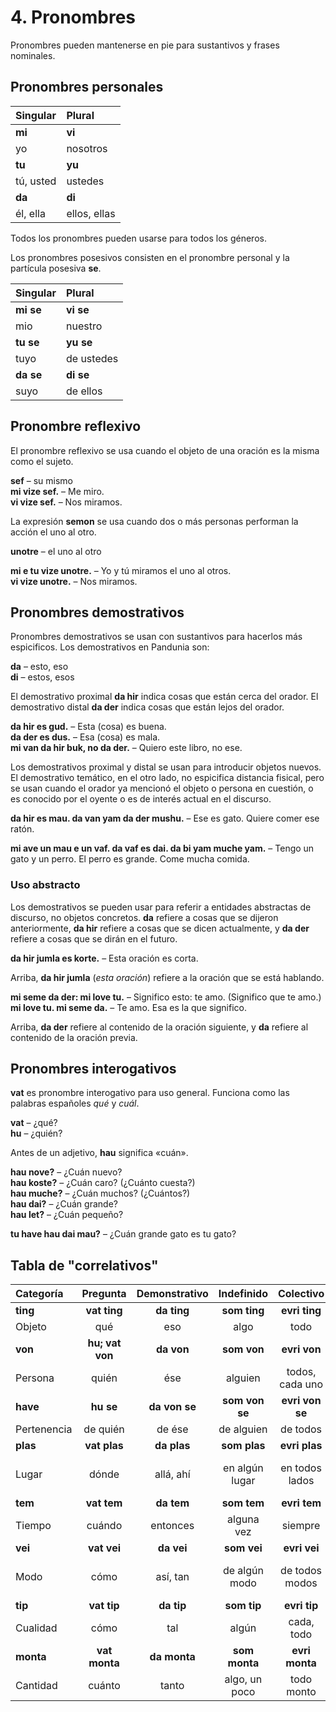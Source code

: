 
# 4. Pronombres

Pronombres pueden mantenerse en pie para sustantivos y frases nominales.

## Pronombres personales

| Singular    | Plural       |
|:------------|:-------------|
| **mi**      | **vi**       |
| yo          | nosotros     |
| **tu**      | **yu**       |
| tú, usted   | ustedes      |
| **da**      | **di**       |
| él, ella    | ellos, ellas |

Todos los pronombres pueden usarse para todos los géneros.

Los pronombres posesivos consisten en el pronombre personal y la partícula posesiva
**se**.

| Singular    | Plural       |
|:------------|:-------------|
| **mi se**   | **vi se**    |
| mio         | nuestro      |
| **tu se**   | **yu se**    |
| tuyo        | de ustedes   |
| **da se**   | **di se**    |
| suyo        | de ellos     |


## Pronombre reflexivo

El pronombre reflexivo se usa cuando el objeto de una oración es la misma como el sujeto.

**sef**
– su mismo  
**mi vize sef.**
– Me miro.  
**vi vize sef.**
– Nos miramos.

La expresión **semon** se usa cuando dos o más personas performan la acción el uno al otro.

**unotre**
– el uno al otro

**mi e tu vize unotre.**
– Yo y tú miramos el uno al otros.  
**vi vize unotre.**
– Nos miramos.


## Pronombres demostrativos

Pronombres demostrativos se usan con sustantivos para hacerlos más espicificos.
Los demostrativos en Pandunia son:

**da**
– esto, eso  
**di**
– estos, esos

El demostrativo proximal
**da hir**
indica cosas que están cerca del orador.
El demostrativo distal
**da der**
indica cosas que están lejos del orador.

**da hir es gud.**
– Esta (cosa) es buena.  
**da der es dus.**
– Esa (cosa) es mala.  
**mi van da hir buk, no da der.**
– Quiero este libro, no ese.

Los demostrativos proximal y distal se usan para introducir objetos nuevos.
El demostrativo temático, en el otro lado,
no espicifica distancia fisical,
pero se usan cuando el orador ya mencionó el objeto o persona en cuestión,
o es conocido por el oyente o es de interés actual en el discurso.

**da hir es mau. da van yam da der mushu.**
– Ese es gato.  Quiere comer ese ratón.

**mi ave un mau e un vaf. da vaf es dai. da bi yam muche yam.**
– Tengo un gato y un perro. El perro es grande. Come mucha comida.


### Uso abstracto

Los demostrativos se pueden usar para referir
a entidades abstractas de discurso, no objetos concretos.
**da**
refiere a cosas que se dijeron anteriormente,
**da hir**
refiere a cosas que se dicen actualmente, y
**da der**
refiere a cosas que se dirán en el futuro.

**da hir jumla es korte.**
– Esta oración es corta.

Arriba,
**da hir jumla**
(_esta oración_) refiere a la oración que se está hablando.

**mi seme da der: mi love tu.**
– Significo esto: te amo. (Significo que te amo.)  
**mi love tu. mi seme da.**
– Te amo. Esa es la que significo.

Arriba,
**da der**
refiere al contenido de la oración siguiente, y
**da**
refiere al contenido de la oración previa.


## Pronombres interogativos

**vat**
es pronombre interogativo para uso general.
Funciona como las palabras españoles _qué_ y _cuál_.

**vat**
– ¿qué?  
**hu**
– ¿quién?

Antes de un adjetivo,
**hau**
significa «cuán».

**hau nove?**
– ¿Cuán nuevo?  
**hau koste?**
– ¿Cuán caro? (¿Cuánto cuesta?)  
**hau muche?**
– ¿Cuán muchos? (¿Cuántos?)  
**hau dai?**
– ¿Cuán grande?  
**hau let?**
– ¿Cuán pequeño?

**tu have hau dai mau?**
– ¿Cuán grande gato es tu gato?


## Tabla de "correlativos"

| Categoría     | Pregunta      | Demonstrativo | Indefinido    | Colectivo     | Negativo      |
|:--------------|:-------------:|:-------------:|:-------------:|:-------------:|:-------------:|
| **ting**      | **vat ting**  | **da ting**   | **som ting**  | **evri ting** | **no ting**   |
| Objeto        | qué           | eso           | algo          | todo          | nada          |
| **von**       |**hu; vat von**| **da von**    | **som von**   | **evri von**  | **no von**    |
| Persona       | quién         | ése           | alguien       |todos, cada uno| nadie         |
| **have**      | **hu se**     | **da von se** | **som von se**|**evri von se**| **no von se** |
| Pertenencia   | de quién      | de ése        | de alguien    | de todos      | de nadie      |
| **plas**      | **vat plas**  | **da plas**   | **som plas**  | **evri plas** | **no plas**   |
| Lugar         | dónde         | allá, ahí     | en algún lugar| en todos lados| en ningún lado|
| **tem**       | **vat tem**   | **da tem**    | **som tem**   | **evri tem**  | **no tem**    |
| Tiempo        | cuándo        | entonces      | alguna vez    | siempre       | nunca         |
| **vei**       | **vat vei**   | **da vei**    | **som vei**   | **evri vei**  | **no vei**    |
| Modo          | cómo          | así, tan      | de algún modo | de todos modos| de ningún modo|
| **tip**       | **vat tip**   | **da tip**    | **som tip**   | **evri tip**  | **no tip**    |
| Cualidad      | cómo          | tal           | algún         | cada, todo    | ningún        |
| **monta**     | **vat monta** | **da monta**  | **som monta** | **evri monta**| **no monta**  |
| Cantidad      | cuánto        | tanto         | algo, un poco | todo monto    | nada          |

